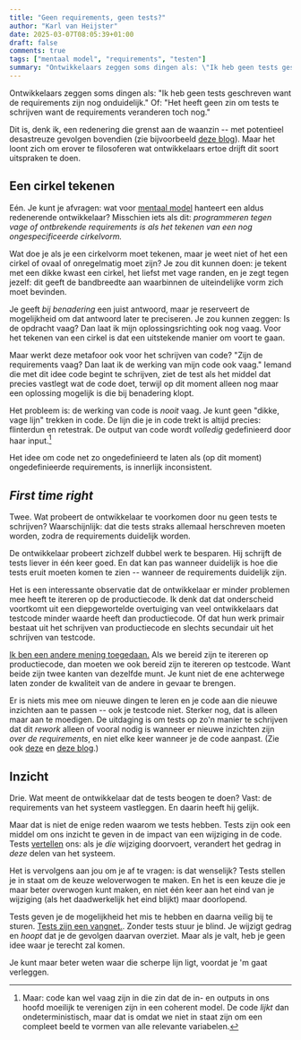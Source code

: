 ```yaml
---
title: "Geen requirements, geen tests?"
author: "Karl van Heijster"
date: 2025-03-07T08:05:39+01:00
draft: false
comments: true
tags: ["mentaal model", "requirements", "testen"]
summary: "Ontwikkelaars zeggen soms dingen als: \"Ik heb geen tests geschreven want de requirements zijn nog onduidelijk.\" Of: \"Het heeft geen zin om tests te schrijven want de requirements veranderen toch nog.\" Dit is, denk ik, een redenering die grenst aan de waanzin -- met potentieel desastreuze gevolgen bovendien. Maar het loont zich om erover te filosoferen wat ontwikkelaars ertoe drijft dit soort uitspraken te doen."
---
```


Ontwikkelaars zeggen soms dingen als: "Ik heb geen tests geschreven want de requirements zijn nog onduidelijk." Of: "Het heeft geen zin om tests te schrijven want de requirements veranderen toch nog." 


Dit is, denk ik, een redenering die grenst aan de waanzin -- met potentieel desastreuze gevolgen bovendien (zie bijvoorbeeld [deze blog](/blog/23/04/tijdreis/ "'Tijdreis'")). Maar het loont zich om erover te filosoferen wat ontwikkelaars ertoe drijft dit soort uitspraken te doen.


## Een cirkel tekenen


Eén. Je kunt je afvragen: wat voor [mentaal model](/tags/mentaal-model/ "Blogs met de tag 'mentaal model'") hanteert een aldus redenerende ontwikkelaar? Misschien iets als dit: *programmeren tegen vage of ontbrekende requirements is als het tekenen van een nog ongespecificeerde cirkelvorm.*


Wat doe je als je een cirkelvorm moet tekenen, maar je weet niet of het een cirkel of ovaal of onregelmatig moet zijn? Je zou dit kunnen doen: je tekent met een dikke kwast een cirkel, het liefst met vage randen, en je zegt tegen jezelf: dit geeft de bandbreedte aan waarbinnen de uiteindelijke vorm zich moet bevinden. 


Je geeft *bij benadering* een juist antwoord, maar je reserveert de mogelijkheid om dat antwoord later te preciseren. Je zou kunnen zeggen: Is de opdracht vaag? Dan laat ik mijn oplossingsrichting ook nog vaag. Voor het tekenen van een cirkel is dat een uitstekende manier om voort te gaan.


Maar werkt deze metafoor ook voor het schrijven van code? "Zijn de requirements vaag? Dan laat ik de werking van mijn code ook vaag." Iemand die met dit idee code begint te schrijven, ziet de test als het middel dat precies vastlegt wat de code doet, terwijl op dit moment alleen nog maar een oplossing mogelijk is die bij benadering klopt. 


Het probleem is: de werking van code is *nooit* vaag. Je kunt geen "dikke, vage lijn" trekken in code. De lijn die je in code trekt is altijd precies: flinterdun en retestrak. De output van code wordt *volledig* gedefinieerd door haar input.[^1]


Het idee om code net zo ongedefinieerd te laten als (op dit moment) ongedefinieerde requirements, is innerlijk inconsistent.


## *First time right*


Twee. Wat probeert de ontwikkelaar te voorkomen door nu geen tests te schrijven? Waarschijnlijk: dat die tests straks allemaal herschreven moeten worden, zodra de requirements duidelijk worden.


De ontwikkelaar probeert zichzelf dubbel werk te besparen. Hij schrijft de tests liever in één keer goed. En dat kan pas wanneer duidelijk is hoe die tests eruit moeten komen te zien -- wanneer de requirements duidelijk zijn.


Het is een interessante observatie dat de ontwikkelaar er minder problemen mee heeft te itereren op de productiecode. Ik denk dat dat onderscheid voortkomt uit een diepgewortelde overtuiging van veel ontwikkelaars dat testcode minder waarde heeft dan productiecode. Of dat hun werk primair bestaat uit het schrijven van productiecode en slechts secundair uit het schrijven van testcode. 


[Ik ben een andere mening toegedaan.](/blog/24/07/goede-code-is-geteste-code/ "'Goede code is geteste code'") Als we bereid zijn te itereren op productiecode, dan moeten we ook bereid zijn te itereren op testcode. Want beide zijn twee kanten van dezelfde munt. Je kunt niet de ene achterwege laten zonder de kwaliteit van de andere in gevaar te brengen.


Er is niets mis mee om nieuwe dingen te leren en je code aan die nieuwe inzichten aan te passen -- ook je testcode niet. Sterker nog, dat is alleen maar aan te moedigen. De uitdaging is om tests op zo'n manier te schrijven dat dit *rework* alleen of vooral nodig is wanneer er nieuwe inzichten zijn *over de requirements*, en niet elke keer wanneer je de code aanpast. (Zie ook [deze](/blog/22/11/test-het-systeem-niet-de-class/ "'Test het systeem, niet de class'") en [deze blog](/blog/22/12/tests-zijn-specs/ "'Tests zijn specs'").)


## Inzicht


Drie. Wat meent de ontwikkelaar dat de tests beogen te doen? Vast: de requirements van het systeem vastleggen. En daarin heeft hij gelijk.


Maar dat is niet de enige reden waarom we tests hebben. Tests zijn ook een middel om ons inzicht te geven in de impact van een wijziging in de code. Tests [vertellen](/blog/24/08/wat-zegt-deze-test/ "'Wat zegt deze test?'") ons: als je *die* wijziging doorvoert, verandert het gedrag in *deze* delen van het systeem. 


Het is vervolgens aan jou om je af te vragen: is dat wenselijk? Tests stellen je in staat om de keuze weloverwogen te maken. En het is een keuze die je maar beter overwogen kunt maken, en niet één keer aan het eind van je wijziging (als het daadwerkelijk het eind blijkt) maar doorlopend.


Tests geven je de mogelijkheid het mis te hebben en daarna veilig bij te sturen. [Tests zijn een vangnet.](/blog/22/09/tests-als-vangnet/ "'Tests als vangnet'"). Zonder tests stuur je blind. Je wijzigt gedrag en *hoopt* dat je de gevolgen daarvan overziet. Maar als je valt, heb je geen idee waar je terecht zal komen.


Je kunt maar beter weten waar die scherpe lijn ligt, voordat je 'm gaat verleggen.


[^1]: Maar: code kan wel vaag zijn in die zin dat de in- en outputs in ons hoofd moeilijk te verenigen zijn in een coherent model. De code *lijkt* dan ondeterministisch, maar dat is omdat we niet in staat zijn om een compleet beeld te vormen van alle relevante variabelen.
